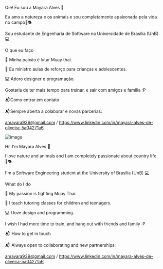 Oie! Eu sou a Mayara Alves 👋


Eu amo a natureza e os animais e sou completamente apaixonada pela vida no campo🌱🐕

Sou estudante de Engenharia de Software na Universidade de Brasília (UnB) 💻



O que eu faço

💓 Minha paixão é lutar Muay thai.

🌱 Eu ministro aulas de reforço para crianças e adolescentes.

💻 Adoro designer e programação.

Gostaria de ter mais tempo para treinar, e sair com amigos e familia :P


📬Como entrar em contato

📬Sempre aberta a colaborar e novas parcerias: 

amayara939@gmail.com / https://www.linkedin.com/in/mayara-alves-de-oliveira-5a04271a6


![image](https://user-images.githubusercontent.com/67807684/231025491-894c5a04-820c-4af9-b1d5-2f866c8b203d.png)

Hi! I'm Mayara Alves 👋

I love nature and animals and I am completely passionate about country life🌱🐕

I'm a Software Engineering student at the University of Brasilia (UnB) 💻



What do I do

💓 My passion is fighting Muay Thai.

🌱 I teach tutoring classes for children and teenagers.

💻 I love design and programming.

I wish I had more time to train, and hang out with friends and family :P



📬 How to get in touch

📬 Always open to collaborating and new partnerships:

amayara939@gmail.com / https://www.linkedin.com/in/mayara-alves-de-oliveira-5a04271a6
